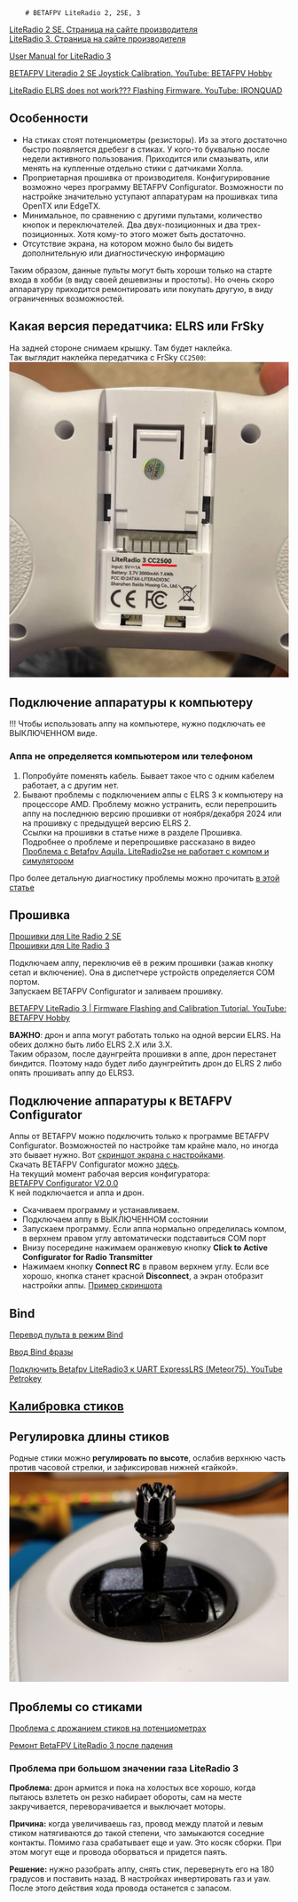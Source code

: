 		# BETAFPV LiteRadio 2, 2SE, 3

[LiteRadio 2 SE. Страница на сайте производителя](https://betafpv.com/collections/tx/products/literadio-2-se-radio-transmitter)  
[LiteRadio 3. Страница на сайте производителя](https://betafpv.com/collections/tx/products/literadio-3-radio-transmitter)  

[User Manual for LiteRadio 3](LiteRadio_3-User_Manual.pdf)  

[BETAFPV Literadio 2 SE Joystick Calibration. YouTube: 
BETAFPV Hobby](https://www.youtube.com/watch?v=mkDREF-_yOk)  

[LiteRadio ELRS does not work??? Flashing Firmware. 
YouTube: IRONQUAD](https://www.youtube.com/watch?v=5UcZ9E8DDoE)

## Особенности
- На стиках стоят потенциометры (резисторы). Из за этого достаточно быстро появляется дребезг в стиках. У кого-то буквально после недели активного пользования. Приходится или смазывать, или менять на купленные отдельно стики с датчиками Холла. 
- Проприетарная прошивка от производителя. Конфигурирование возможно через программу BETAFPV Configurator. Возможности по настройке значительно уступают аппаратурам на прошивках типа OpenTX или EdgeTX.  
- Минимальное, по сравнению с другими пультами, количество кнопок и переключателей. Два двух-позиционных и два трех-позиционных. Хотя кому-то этого может быть достаточно.  
- Отсутствие экрана, на котором можно было бы видеть дополнительную или диагностическую информацию

Таким образом, данные пульты могут быть хороши только на старте входа в хобби (в виду своей дешевизны и простоты). Но очень скоро аппаратуру приходится ремонтировать или покупать другую, в виду ограниченных возможностей.

## Какая версия передатчика: ELRS или FrSky
На задней стороне снимаем крышку. Там будет наклейка.  
Так выглядит наклейка передатчика с FrSky `CC2500`:
![](LiteRadio3_TX_version.jpg)  

## Подключение аппаратуры к компьютеру
!!! Чтобы использовать аппу на компьютере, нужно подключать ее ВЫКЛЮЧЕННОМ виде.

### Аппа не определяется компьютером или телефоном
1. Попробуйте поменять кабель. Бывает такое что с одним кабелем работает, а с другим нет.
2. Бывают проблемы с подключением аппы с ELRS 3 к компьютеру на процессоре AMD. Проблему можно устранить, если перепрошить аппу на последнюю версию прошивки от ноября/декабря 2024 или на прошивку с предыдущей версию ELRS 2.  
Ссылки на прошивки в статье ниже в разделе Прошивка.  
Подробнее о проблеме и перепрошивке рассказано в видео [Проблема с Betafpv Aquila. LiteRadio2se не работает с компом и симулятором](https://www.youtube.com/watch?v=1lq6xgl1Efk)

Про более детальную диагностику проблемы можно прочитать [в этой статье](./../../../../20_Симуляторы/20_Podklyuchenie_apparatury_k_simulyatoru.md)

## Прошивка
[Прошивки для Lite Radio 2 SE](https://support.betafpv.com/hc/en-us/articles/4414348908057-Lite-Radio-2-SE)  
[Прошивки для Lite Radio 3](https://support.betafpv.com/hc/en-us/articles/4414348993177-Lite-Radio-3)
 
Подключаем аппу, переключив её в режим прошивки (зажав кнопку сетап и включение). Она в диспетчере устройств определяется COM портом.  
Запускаем BETAFPV Configurator и заливаем прошивку. 

[BETAFPV LiteRadio 3 | Firmware Flashing and Calibration Tutorial. YouTube: BETAFPV Hobby](https://www.youtube.com/watch?v=rsBt4ejfMho)  

**ВАЖНО**: дрон и аппа могут работать только на одной версии ELRS. На обеих должно быть либо ELRS 2.X или 3.X.  
Таким образом, после даунгрейта прошивки в аппе, дрон перестанет биндится. Поэтому надо будет либо даунгрейтить дрон до ELRS 2 либо опять прошивать аппу до ELRS3.

## Подключение аппаратуры к BETAFPV Configurator
Аппы от BETAFPV можно подключить только к программе BETAFPV Configurator. Возможностей по настройке там крайне мало, но иногда это бывает нужно. Вот [скриншот экрана с настройками](RT_1_Setup.png).  
Скачать BETAFPV Configurator можно [здесь](https://github.com/BETAFPV/BETAFPV_Configurator/releases).  
На текущий момент рабочая версия конфигуратора:  
[BETAFPV Configurator V2.0.0](https://github.com/BETAFPV/BETAFPV_Configurator/releases/tag/V2.0.0)  
К ней подключается и аппа и дрон.   
 - Скачиваем программу и устанавливаем.  
 - Подключаем аппу в ВЫКЛЮЧЕННОМ состоянии  
 - Запускаем программу. Если аппа нормально определилась компом, в верхнем правом углу автоматически подставиться COM порт  
 - Внизу посередине нажимаем оранжевую кнопку **Click to Active Configurator for Radio Transmitter**  
 - Нажимаем кнопку **Connect RC** в правом верхнем углу. Если все хорошо, кнопка станет красной **Disconnect**, а экран отобразит настройки аппы. [Пример скриншота](RT_1_Setup.png)  

## Bind
[Перевод пульта в режим Bind](./../../../../60_Bind/62_Rezhim_Bind_pulta_Literadio3.md)  

[Ввод Bind фразы ](./../../../../60_Bind/58_Bind_fraza_pulta_LiteRadio.md)  

[Подключить Betafpv LiteRadio3 к UART ExpressLRS (Meteor75). YouTube Petrokey](https://www.youtube.com/watch?v=r3wsgmIChx0)

## [Калибровка стиков](15_Kalibrovka_stikov.md)

## Регулировка длины стиков
Родные стики можно **регулировать по высоте**, ослабив верхнюю часть против часовой стрелки, и зафиксировав нижней «гайкой».  
![](LR3_Repl_10.jpg)  

## Проблемы со стиками
[Проблема с дрожанием стиков на потенциометрах](02_Remont_stikov.md)  

[Ремонт BetaFPV LiteRadio 3 после падения](https://dzen.ru/a/Zaz-SmWVr2TlJhph)

### Проблема при большом значении газа LiteRadio 3
**Проблема:** дрон армится и пока на холостых все хорошо, когда пытаюсь взлететь он резко набирает обороты, сам на месте закручивается, переворачивается и выключает моторы.

**Причина:** когда увеличиваешь газ, провод между платой и левым стиком натягиваются до такой степени, что замыкаются соседние контакты. Помимо газа срабатывает еще и yaw. Это косяк сборки. При этом могут еще и провода оборваться и придется паять.

**Решение:** нужно разобрать аппу, снять стик, перевернуть его на 180 градусов и поставить назад. В настройках инвертировать газ и yaw.  После этого действия хода провода останется с запасом.  